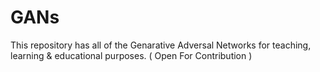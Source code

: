 # GANs
This repository has all of the Genarative Adversal Networks for teaching, learning &amp; educational purposes. ( Open For Contribution )
